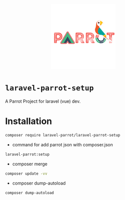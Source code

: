 <p align="center" ><img src="parrot.png"></p>

# `laravel-parrot-setup`

A Parrot Project for laravel (vue) dev.

# Installation

```bash
composer require laravel-parrot/laravel-parrot-setup
```

* command for add parrot json with composer.json
```bash
laravel-parrot:setup
```
* composer merge
```bash
composer update -vv
```
* composer dump-autoload
```bash
composer dump-autoload
```
